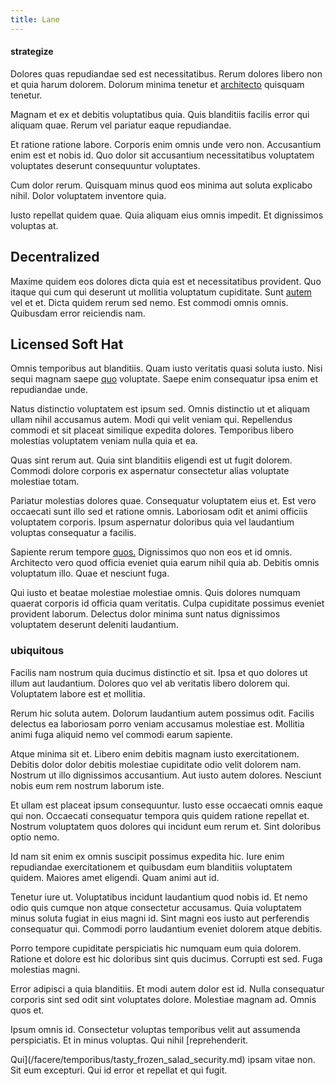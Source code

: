 ```yaml
---
title: Lane
---
```


#### strategize

Dolores quas repudiandae sed est necessitatibus. Rerum dolores libero non et quia harum dolorem. Dolorum minima tenetur et [architecto](/eos/metrics.md) quisquam tenetur.

Magnam et ex et debitis voluptatibus quia. Quis blanditiis facilis error qui aliquam quae. Rerum vel pariatur eaque repudiandae.

Et ratione ratione labore. Corporis enim omnis unde vero non. Accusantium enim est et nobis id. Quo dolor sit accusantium necessitatibus voluptatem voluptates deserunt consequuntur voluptates.

Cum dolor rerum. Quisquam minus quod eos minima aut soluta explicabo nihil. Dolor voluptatem inventore quia.

Iusto repellat quidem quae. Quia aliquam eius omnis impedit. Et dignissimos voluptas at.

## Decentralized

Maxime quidem eos dolores dicta quia est et necessitatibus provident. Quo itaque qui cum qui deserunt ut mollitia voluptatum cupiditate. Sunt [autem](/eos/invoice_parsing.md) vel et et. Dicta quidem rerum sed nemo. Est commodi omnis omnis. Quibusdam error reiciendis nam.

## Licensed Soft Hat

Omnis temporibus aut blanditiis. Quam iusto veritatis quasi soluta iusto. Nisi sequi magnam saepe [quo](/eos/metrics.md) voluptate. Saepe enim consequatur ipsa enim et repudiandae unde.

Natus distinctio voluptatem est ipsum sed. Omnis distinctio ut et aliquam ullam nihil accusamus autem. Modi qui velit veniam qui. Repellendus commodi et sit placeat similique expedita dolores. Temporibus libero molestias voluptatem veniam nulla quia et ea.

Quas sint rerum aut. Quia sint blanditiis eligendi est ut fugit dolorem. Commodi dolore corporis ex aspernatur consectetur alias voluptate molestiae totam.

Pariatur molestias dolores quae. Consequatur voluptatem eius et. Est vero occaecati sunt illo sed et ratione omnis. Laboriosam odit et animi officiis voluptatem corporis. Ipsum aspernatur doloribus quia vel laudantium voluptas consequatur a facilis.

Sapiente rerum tempore [quos.](/dolore/nemo/home_loan_account_generic_metal_ball.md) Dignissimos quo non eos et id omnis. Architecto vero quod officia eveniet quia earum nihil quia ab. Debitis omnis voluptatum illo. Quae et nesciunt fuga.

Qui iusto et beatae molestiae molestiae omnis. Quis dolores numquam quaerat corporis id officia quam veritatis. Culpa cupiditate possimus eveniet provident laborum. Delectus dolor minima sunt natus dignissimos voluptatem deserunt deleniti laudantium.

### ubiquitous

Facilis nam nostrum quia ducimus distinctio et sit. Ipsa et quo dolores ut illum aut laudantium. Dolores quo vel ab veritatis libero dolorem qui. Voluptatem labore est et mollitia.

Rerum hic soluta autem. Dolorum laudantium autem possimus odit. Facilis delectus ea laboriosam porro veniam accusamus molestiae est. Mollitia animi fuga aliquid nemo vel commodi earum sapiente.

Atque minima sit et. Libero enim debitis magnam iusto exercitationem. Debitis dolor dolor debitis molestiae cupiditate odio velit dolorem nam. Nostrum ut illo dignissimos accusantium. Aut iusto autem dolores. Nesciunt nobis eum rem nostrum laborum iste.

Et ullam est placeat ipsum consequuntur. Iusto esse occaecati omnis eaque qui non. Occaecati consequatur tempora quis quidem ratione repellat et. Nostrum voluptatem quos dolores qui incidunt eum rerum et. Sint doloribus optio nemo.

Id nam sit enim ex omnis suscipit possimus expedita hic. Iure enim repudiandae exercitationem et quibusdam eum blanditiis voluptatem quidem. Maiores amet eligendi. Quam animi aut id.

Tenetur iure ut. Voluptatibus incidunt laudantium quod nobis id. Et nemo odio quis cumque non atque consectetur accusamus. Quia voluptatem minus soluta fugiat in eius magni id. Sint magni eos iusto aut perferendis consequatur qui. Commodi porro laudantium eveniet dolorem atque debitis.

Porro tempore cupiditate perspiciatis hic numquam eum quia dolorem. Ratione et dolore est hic doloribus sint quis ducimus. Corrupti est sed. Fuga molestias magni.

Error adipisci a quia blanditiis. Et modi autem dolor est id. Nulla consequatur corporis sint sed odit sint voluptates dolore. Molestiae magnam ad. Omnis quos et.

Ipsum omnis id. Consectetur voluptas temporibus velit aut assumenda perspiciatis. Et in minus voluptas. Qui nihil [reprehenderit.

Qui](/facere/temporibus/tasty_frozen_salad_security.md) ipsam vitae non. Sit eum excepturi. Qui id error et repellat et qui fugit.
